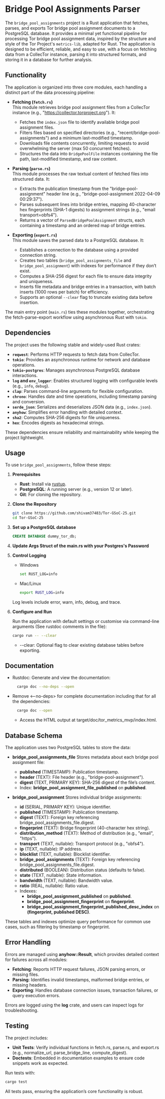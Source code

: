 # Bridge Pool Assignments Parser

The `bridge_pool_assignments` project is a Rust application that fetches, parses, and exports Tor bridge pool assignment documents to a PostgreSQL database. It provides a minimal yet functional pipeline for processing Tor bridge pool assignment data, inspired by the structure and style of the Tor Project's `metrics-lib`, adapted for Rust. The application is designed to be efficient, reliable, and easy to use, with a focus on fetching data from a CollecTor instance, parsing it into structured formats, and storing it in a database for further analysis.


## Functionality

The application is organized into three core modules, each handling a distinct part of the data processing pipeline:

- **Fetching (`fetch.rs`)**  
  This module retrieves bridge pool assignment files from a CollecTor instance (e.g., "https://collector.torproject.org"). It:
  - Fetches the `index.json` file to identify available bridge pool assignment files.
  - Filters files based on specified directories (e.g., "recent/bridge-pool-assignments") and a minimum last-modified timestamp.
  - Downloads file contents concurrently, limiting requests to avoid overwhelming the server (max 50 concurrent fetches).
  - Structures the data into `BridgePoolFile` instances containing the file path, last-modified timestamp, and raw content.

- **Parsing (`parse.rs`)**  
  This module processes the raw textual content of fetched files into structured data. It:
  - Extracts the publication timestamp from the "bridge-pool-assignment" header line (e.g., "bridge-pool-assignment 2022-04-09 00:29:37").
  - Parses subsequent lines into bridge entries, mapping 40-character hex fingerprints (SHA-1 digests) to assignment strings (e.g., "email transport=obfs4").
  - Returns a vector of `ParsedBridgePoolAssignment` structs, each containing a timestamp and an ordered map of bridge entries.

- **Exporting (`export.rs`)**  
  This module saves the parsed data to a PostgreSQL database. It:
  - Establishes a connection to the database using a provided connection string.
  - Creates two tables (`bridge_pool_assignments_file` and `bridge_pool_assignment`) with indexes for performance if they don’t exist.
  - Computes a SHA-256 digest for each file to ensure data integrity and uniqueness.
  - Inserts file metadata and bridge entries in a transaction, with batch inserts (1000 rows per batch) for efficiency.
  - Supports an optional `--clear` flag to truncate existing data before insertion.

The main entry point (`main.rs`) ties these modules together, orchestrating the fetch-parse-export workflow using asynchronous Rust with `tokio`.


## Dependencies

The project uses the following stable and widely-used Rust crates:

- **`reqwest`**: Performs HTTP requests to fetch data from CollecTor.
- **`tokio`**: Provides an asynchronous runtime for network and database operations.
- **`tokio-postgres`**: Manages asynchronous PostgreSQL database interactions.
- **`log` and `env_logger`**: Enables structured logging with configurable levels (e.g., `info`, `debug`).
- **`clap`**: Parses command-line arguments for flexible configuration.
- **`chrono`**: Handles date and time operations, including timestamp parsing and conversion.
- **`serde_json`**: Serializes and deserializes JSON data (e.g., `index.json`).
- **`anyhow`**: Simplifies error handling with detailed context.
- **`sha2`**: Computes SHA-256 digests for file uniqueness.
- **`hex`**: Encodes digests as hexadecimal strings.

These dependencies ensure reliability and maintainability while keeping the project lightweight.


## Usage

To use `bridge_pool_assignments`, follow these steps:

1. **Prerequisites**  
    - **Rust**: Install via [rustup](https://rustup.rs/).
    - **PostgreSQL**: A running server (e.g., version 12 or later).
    - **Git**: For cloning the repository.

2. **Clone the Repository**  
    ```sh
    git clone https://github.com/shivam37483/Tor-GSoC-25.git
    cd Tor-GSoC-25
    ```

3. **Set up a PostgreSQL database**
    ```sql
    CREATE DATABASE dummy_tor_db;
    ```

4. **Update Args Struct of the main.rs with your Postgres's Password**

5. **Control Logging**
    - Windows
      ```sh
      set RUST_LOG=info
      ```

    - Mac/Linux
      ```sh
      export RUST_LOG=info
      ```

    Log levels include error, warn, info, debug, and trace.


6. **Configure and Run**
   
   Run the application with default settings or customise via command-line arguments (See rustdoc comments in the file):

   ```sh
   cargo run -- --clear
   ```

   - --clear: Optional flag to clear existing database tables before exporting.


## Documentation

  - Rustdoc: Generate and view the documentation:
    ```sh
      cargo doc --no-deps --open
    ```

  - Remove <--no-deps> for complete documentation including that for all the dependencies:
    ```sh
      cargo doc --open
    ```

    - Access the HTML output at target/doc/tor_metrics_mvp/index.html.


## Database Schema

The application uses two PostgreSQL tables to store the data:

  - **bridge_pool_assignments_file**
    Stores metadata about each bridge pool assignment file:

      - **published** (TIMESTAMP): Publication timestamp.
      - **header** (TEXT): File header (e.g., "bridge-pool-assignment").
      - **digest** (TEXT, PRIMARY KEY): SHA-256 digest of the file’s content.
      - Index: **bridge_pool_assignment_file_published** on **published**.

  - **bridge_pool_assignment**
    Stores individual bridge assignments:

      - **id** (SERIAL, PRIMARY KEY): Unique identifier.
      - **published** (TIMESTAMP): Publication timestamp.
      - **digest** (TEXT): Foreign key referencing bridge_pool_assignments_file.digest.
      - **fingerprint** (TEXT): Bridge fingerprint (40-character hex string).
      - **distribution_method** (TEXT): Method of distribution (e.g., "email", "https").
      - **transport** (TEXT, nullable): Transport protocol (e.g., "obfs4").
      - **ip** (TEXT, nullable): IP address.
      - **blocklist** (TEXT, nullable): Blocklist identifier.
      - **bridge_pool_assignments** (TEXT): Foreign key referencing bridge_pool_assignments_file.digest.
      - **distributed** (BOOLEAN): Distribution status (defaults to false).
      - **state** (TEXT, nullable): State information.
      - **bandwidth** (TEXT, nullable): Bandwidth value.
      - **ratio** (REAL, nullable): Ratio value.
      - Indexes: 
          - **bridge_pool_assignment_published** on **published**.
          - **bridge_pool_assignment_fingerprint** on **fingerprint**.
          - **bridge_pool_assignment_fingerprint_published_desc_index** on **(fingerprint, published DESC)**.

These tables and indexes optimize query performance for common use cases, such as filtering by timestamp or fingerprint.


## Error Handling

Errors are managed using **anyhow::Result**, which provides detailed context for failures across all modules:
  - **Fetching**: Reports HTTP request failures, JSON parsing errors, or missing files.
  - **Parsing**: Identifies invalid timestamps, malformed bridge entries, or missing headers.
  - **Exporting**: Handles database connection issues, transaction failures, or query execution errors.

Errors are logged using the **log** crate, and users can inspect logs for troubleshooting.


## Testing

The project includes:
  - **Unit Tests**: Verify individual functions in fetch.rs, parse.rs, and export.rs (e.g., normalize_url, parse_bridge_line, compute_digest).
  - **Doctests**: Embedded in documentation examples to ensure code snippets work as expected.

Run tests with:

```sh
cargo test
```

All tests pass, ensuring the application’s core functionality is robust.




